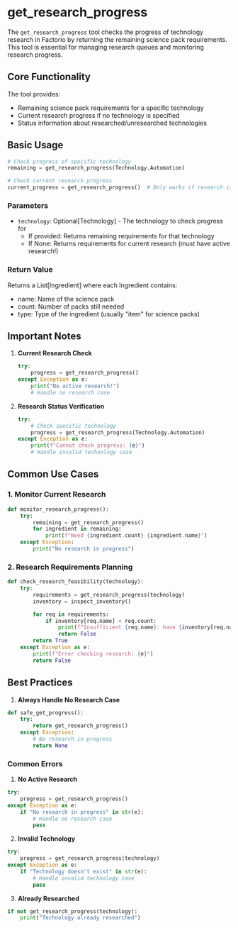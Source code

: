 # get_research_progress

The `get_research_progress` tool checks the progress of technology research in Factorio by returning the remaining science pack requirements. This tool is essential for managing research queues and monitoring research progress.

## Core Functionality

The tool provides:

- Remaining science pack requirements for a specific technology
- Current research progress if no technology is specified
- Status information about researched/unresearched technologies

## Basic Usage

```python
# Check progress of specific technology
remaining = get_research_progress(Technology.Automation)

# Check current research progress
current_progress = get_research_progress()  # Only works if research is active!
```

### Parameters

- `technology`: Optional[Technology] - The technology to check progress for
  - If provided: Returns remaining requirements for that technology
  - If None: Returns requirements for current research (must have active research!)

### Return Value

Returns a List[Ingredient] where each Ingredient contains:

- name: Name of the science pack
- count: Number of packs still needed
- type: Type of the ingredient (usually "item" for science packs)

## Important Notes

1. **Current Research Check**

   ```python
   try:
       progress = get_research_progress()
   except Exception as e:
       print("No active research!")
       # Handle no research case
   ```

2. **Research Status Verification**
   ```python
   try:
       # Check specific technology
       progress = get_research_progress(Technology.Automation)
   except Exception as e:
       print(f"Cannot check progress: {e}")
       # Handle invalid technology case
   ```

## Common Use Cases

### 1. Monitor Current Research

```python
def monitor_research_progress():
    try:
        remaining = get_research_progress()
        for ingredient in remaining:
            print(f"Need {ingredient.count} {ingredient.name}")
    except Exception:
        print("No research in progress")
```

### 2. Research Requirements Planning

```python
def check_research_feasibility(technology):
    try:
        requirements = get_research_progress(technology)
        inventory = inspect_inventory()

        for req in requirements:
            if inventory[req.name] < req.count:
                print(f"Insufficient {req.name}: have {inventory[req.name]}, need {req.count}")
                return False
        return True
    except Exception as e:
        print(f"Error checking research: {e}")
        return False
```

## Best Practices

1. **Always Handle No Research Case**

```python
def safe_get_progress():
    try:
        return get_research_progress()
    except Exception:
        # No research in progress
        return None
```

### Common Errors

1. **No Active Research**

```python
try:
    progress = get_research_progress()
except Exception as e:
    if "No research in progress" in str(e):
        # Handle no research case
        pass
```

2. **Invalid Technology**

```python
try:
    progress = get_research_progress(technology)
except Exception as e:
    if "Technology doesn't exist" in str(e):
        # Handle invalid technology case
        pass
```

3. **Already Researched**

```python
if not get_research_progress(technology):
    print("Technology already researched")
```
